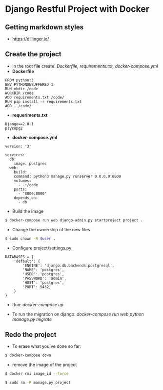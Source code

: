# Django Restful Project with Docker

## Getting markdown styles
- https://dillinger.io/

## Create the project
- In the root file create: *Dockerfile, requirements.txt, docker-compose.yml*
- **Dockerfile**
```
FROM python:3
ENV PYTHONUNBUFFERED 1
RUN mkdir /code
WORKDIR /code
ADD requirements.txt /code/
RUN pip install -r requirements.txt
ADD . /code/
```
- **requeriments.txt**
```
Django==2.0.1
psycopg2
```
- **docker-compose.yml**
```
version: '3'

services:
  db:
    image: postgres
  web:
    build: .
    command: python3 manage.py runserver 0.0.0.0:8000
    volumes:
      - .:/code
    ports:
      - "8000:8000"
    depends_on:
      - db
```
* Build the image
```sh
$ docker-compose run web django-admin.py startproject project .
```

* Change the ownership of the new files
```sh
$ sudo chown -R $user .
```

* Configure project/settings.py
```
DATABASES = {
    'default': {
        'ENGINE': 'django.db.backends.postgresql',
        'NAME': 'postgres',
        'USER': 'postgres',
        'PASSWORD': 'admin',
        'HOST': 'postgres',
        'PORT': 5432,
    }
}
```

* Run: *docker-compose up*

* To run the migration on django: *docker-compose run web python manage.py migrate*

## Redo the project
- To erase what you've done so far:
```sh
$ docker-compose down
```

- remove the image of the project
```sh
$ docker rmi image_id --force

$ sudo rm -R manage.py project
```